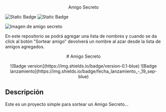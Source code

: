 <p align="center">
Amigo Secreto
</p>



![Static Badge](https://img.shields.io/badge/version-0.1-blue)
![Static Badge](https://img.shields.io/badge/lanzamiento-19%20septiembre%202025-blue)




![Imagen de amigo secreto](https://github.com/user-attachments/assets/0200afcc-2ff2-4e8d-b7b3-b9735b7b1965)

En este repositorio se podrá agregar una lista de nombres y cuando se da click al botón "Sortear amigo" devolverá un nombre al azar desde la lista de amigos agregados.



<p align="center">
  # Amigo Secreto
</p>

<p align="center">
  ![Badge version](https://img.shields.io/badge/version-0.1-blue)
  ![Badge lanzamiento](https://img.shields.io/badge/fecha_lanzamiento_-_19_sep-blue)
</p>

## Descripción
Este es un proyecto simple para sortear un Amigo Secreto...
